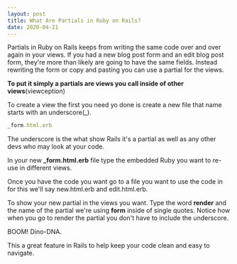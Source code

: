 ```yaml
---
layout: post
title: What Are Partials in Ruby on Rails?
date: 2020-04-21
---
```


Partials in Ruby on Rails keeps from writing the same code over and over again in your views. If you had a new blog post form and an edit blog post form, they're more than likely are going to have the same fields. Instead rewriting the form or copy and pasting you can use a partial for the views.

**To put it simply a partials are views you call inside of other views**(viewception)

To create a view the first you need yo done is create a new file that name starts with an underscore(_).

```ruby
_form.html.erb
```
The underscore is the what show Rails it's a partial as well as any other devs who may look at your code.

In your new **_form.html.erb** file type the embedded Ruby you want to re-use in different views.


Once you have the code you want go to a file you want to use the code in for this we'll say new.html.erb and edit.html.erb.

To show your new partial in the views you want. Type the word **render** and the name of the partial we're using **form** inside of single quotes. Notice how when you go to render the partial you don't have to include the underscore.


BOOM! Dino-DNA. 

This a great feature in Rails to help keep your code clean and easy to navigate.


